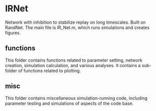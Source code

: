 # IRNet
Network with inhibition to stabilize replay on long timescales. Built on RandNet. The main file is IR_Net.m, which runs simulations and creates figures.

## functions
This folder contains functions related to parameter setting, network creation, simulation calculation, and various analyses. It contains a sub-folder of functions related to plotting.

## misc
This folder contains miscellaneous simulation-running code, including parameter testing and simulations of aspects of the code base.
